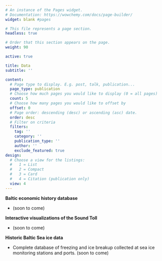 ```yaml
---
# An instance of the Pages widget.
# Documentation: https://wowchemy.com/docs/page-builder/
widget: blank #pages

# This file represents a page section.
headless: true

# Order that this section appears on the page.
weight: 90

active: true

title: Data
subtitle: ''

content:
  # Page type to display. E.g. post, talk, publication...
  page_type: publication
  # Choose how much pages you would like to display (0 = all pages)
  count: 5
  # Choose how many pages you would like to offset by
  offset: 0
  # Page order: descending (desc) or ascending (asc) date.
  order: desc
  # Filter on criteria
  filters:
    tag: ''
    category: ''
    publication_type: ''
    author: ''
    exclude_featured: true
design:
  # Choose a view for the listings:
  #   1 = List
  #   2 = Compact
  #   3 = Card
  #   4 = Citation (publication only)
  view: 4
---
```


**Baltic economic history database**

- (soon to come)

**Interactive visualizations of the Sound Toll**

- (soon to come)

**Historic Baltic Sea ice data**

- Complete database of freezing and ice breakup collected at sea ice monitoring stations and ports. (soon to come)

